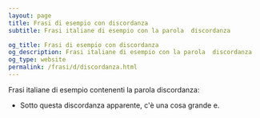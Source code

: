 ```yaml
---
layout: page
title: Frasi di esempio con discordanza 
subtitle: Frasi italiane di esempio con la parola  discordanza

og_title: Frasi di esempio con discordanza 
og_description: Frasi italiane di esempio con la parola  discordanza
og_type: website
permalink: /frasi/d/discordanza.html
---
```


Frasi italiane di esempio contenenti la parola discordanza:


- Sotto questa discordanza apparente, c'è una cosa grande e.
